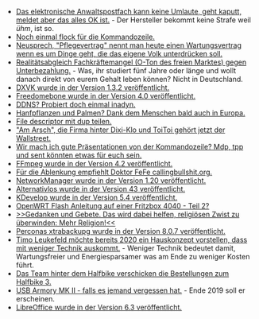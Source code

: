 * [Das elektronische Anwaltspostfach kann keine Umlaute, geht kaputt, meldet aber das alles OK ist.](https://blog.fefe.de/?ts=a3b93a4c) - Der Hersteller bekommt keine Strafe weil *ühm*, ist so.
* [Noch einmal flock für die Kommandozeile.](https://utcc.utoronto.ca/~cks/space/blog/linux/FlockUsageNotes)
* [Neusprech, "Pflegevertrag" nennt man heute einen Wartungsvertrag wenn es um Dinge geht, die das eigene Volk unterdrücken soll.](https://www.heise.de/newsticker/meldung/Staatstrojaner-Posse-LKA-Berlin-kauft-vergeblich-teure-FinFisher-Spaehtechnik-4488768.html)
* [Realitätsabgleich Fachkräftemangel (O-Ton des freien Marktes) gegen Unterbezahlung.](https://tuxproject.de/blog/2019/08/fachkraeftebezahlungsmangel-2/) - Was, ihr studiert fünf Jahre oder länge und wollt danach direkt von eurem Gehalt leben können? Nicht in Deutschland.
* [DXVK wurde in der Version 1.3.2 veröffentlicht.](https://www.phoronix.com/scan.php?page=news_item&px=DXVK-1.3.2-Released)
* [Freedomebone wurde in der Version 4.0 veröffentlicht.](https://blog.freedombone.net/freedombone-version-4-0)
* [DDNS? Probiert doch einmal inadyn.](https://troglobit.com/projects/inadyn/)
* [Hanfpflanzen und Palmen? Dank dem Menschen bald auch in Europa.](https://www.sonnenseite.com/de/umwelt/palmen-in-mitteleuropa-als-folge-des-klimawandels.html)
* [File descriptor mit dup teilen.](https://utcc.utoronto.ca/~cks/space/blog/unix/DupAndSharedFileDescriptors)
* ["Am Arsch", die Firma hinter Dixi-Klo und ToiToi gehört jetzt der Wallstreet.](https://blog.fefe.de/?ts=a3b78834)
* [Wir mach ich gute Präsentationen von der Kommandozeile? Mdp, tpp und sent könnten etwas für euch sein.](https://opensource.com/article/19/8/command-line-presentation-tools)
* [FFmpeg wurde in der Version 4.2 veröffentlicht.](https://www.pro-linux.de/news/1/27324/ffmpeg-42-ada-ver%C3%B6ffentlicht.html)
* [Für die Ablenkung empfiehlt Doktor FeFe callingbullshit.org.](https://blog.fefe.de/?ts=a3b4e93f)
* [NetworkManager wurde in der Version 1.20 veröffentlicht.](https://www.phoronix.com/scan.php?page=news_item&px=NetworkManager-1.20-Released)
* [Alternativlos wurde in der Version 43 veröffentlicht.](https://blog.fefe.de/?ts=a3b4714e)
* [KDevelop wurde in der Version 5.4 veröffentlicht.](https://www.pro-linux.de/news/1/27328/kdevelop-54-freigegeben.html)
* [OpenWRT Flash Anleitung auf einer Fritzbox 4040 - Teil 2?](https://www.kuketz-blog.de/flash-openwrt-auf-fritzbox-4040-openwrt-teil2/)
* [>>Gedanken und Gebete. Das wird dabei helfen, religiösen Zwist zu überwinden: Mehr Religion!<<](https://tuxproject.de/blog/2019/08/saekularismus-wann-anders-4/)
* [Perconas xtrabackupg wurde in der Version 8.0.7 veröffentlicht.](https://www.percona.com/blog/2019/08/07/percona-xtrabackup-8-0-7-is-now-available/)
* [Timo Leukefeld möchte bereits 2020 ein Hauskonzept vorstellen, dass mit weniger Technik auskommt.](https://www.sonnenseite.com/de/wirtschaft/warum-enttechnisierung-das-gebot-fuer-guenstiges-wohnen-ist.html) - Weniger Technik bedeutet damit, Wartungsfreier und Energiesparsamer was am Ende zu weniger Kosten führt.
* [Das Team hinter dem Halfbike verschicken die Bestellungen zum Halfbike 3.](https://www.kickstarter.com/projects/halfbike/halfbike-3-how-to-bridge-the-gap-between-man-machi/posts/2580193)
* [USB Armory MK II - falls es jemand vergessen hat.](https://inversepath.com/usbarmory.html) - Ende 2019 soll er erscheinen.
* [LibreOffice wurde in der Version 6.3 veröffentlicht.](https://www.phoronix.com/scan.php?page=news_item&px=LibreOffice-6.3-Released)
